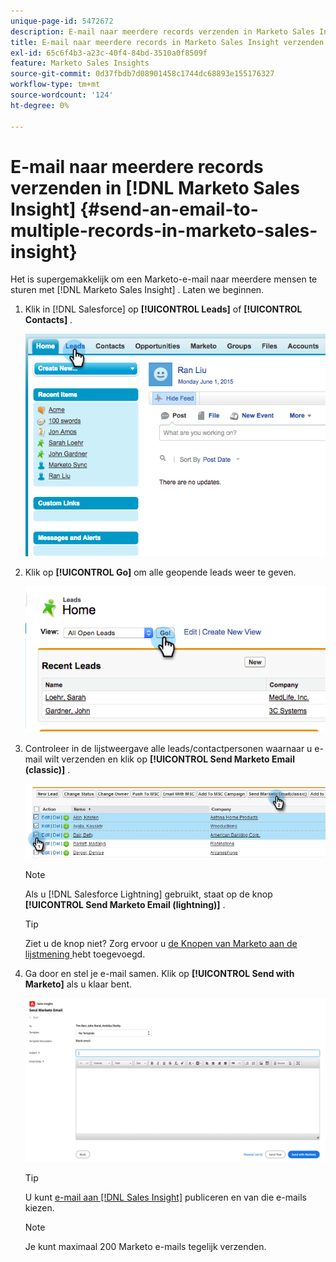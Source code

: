 ```yaml
---
unique-page-id: 5472672
description: E-mail naar meerdere records verzenden in Marketo Sales Insight - Marketo Docs - Productdocumentatie
title: E-mail naar meerdere records in Marketo Sales Insight verzenden
exl-id: 65c6f4b3-a23c-40f4-84bd-3510a0f8509f
feature: Marketo Sales Insights
source-git-commit: 0d37fbdb7d08901458c1744dc68893e155176327
workflow-type: tm+mt
source-wordcount: '124'
ht-degree: 0%

---
```


# E-mail naar meerdere records verzenden in [!DNL Marketo Sales Insight] {#send-an-email-to-multiple-records-in-marketo-sales-insight}

Het is supergemakkelijk om een Marketo-e-mail naar meerdere mensen te sturen met [!DNL Marketo Sales Insight] . Laten we beginnen.

1. Klik in [!DNL Salesforce] op **[!UICONTROL Leads]** of **[!UICONTROL Contacts]** .

   ![](assets/send-an-email-to-multiple-records-in-marketo-sales-insight-1.png)

1. Klik op **[!UICONTROL Go]** om alle geopende leads weer te geven.

   ![](assets/send-an-email-to-multiple-records-in-marketo-sales-insight-2.png)

1. Controleer in de lijstweergave alle leads/contactpersonen waarnaar u e-mail wilt verzenden en klik op **[!UICONTROL Send Marketo Email (classic)]** .

   ![](assets/send-an-email-to-multiple-records-in-marketo-sales-insight-3.png)

   >[!NOTE]
   >
   >Als u [!DNL Salesforce Lightning] gebruikt, staat op de knop **[!UICONTROL Send Marketo Email (lightning)]** .

   >[!TIP]
   >
   >Ziet u de knop niet? Zorg ervoor u [ de Knopen van Marketo aan de lijstmening ](/help/marketo/product-docs/marketo-sales-insight/msi-for-salesforce/configuration/add-bulk-action-buttons-to-salesforce-classic.md) hebt toegevoegd.

1. Ga door en stel je e-mail samen. Klik op **[!UICONTROL Send with Marketo]** als u klaar bent.

   ![](assets/send-an-email-to-multiple-records-in-marketo-sales-insight-4.png)

   >[!TIP]
   >
   >U kunt [ e-mail aan  [!DNL Sales Insight]](/help/marketo/product-docs/marketo-sales-insight/msi-for-salesforce/features/actions-in-the-msi-panel/send-marketo-email/publish-an-email-to-sales-insight.md) publiceren en van die e-mails kiezen.

   >[!NOTE]
   >
   >Je kunt maximaal 200 Marketo e-mails tegelijk verzenden.
